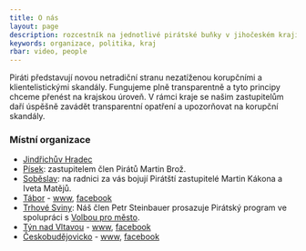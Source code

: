 ```yaml
---
title: O nás
layout: page
description: rozcestník na jednotlivé pirátské buňky v jihočeském kraji
keywords: organizace, politika, kraj
rbar: video, people
---
```



Piráti představují novou netradiční stranu nezatíženou korupčními a klientelistickými skandály.
Fungujeme plně transparentně a tyto principy chceme přenést na krajskou úroveň.
V rámci kraje se našim zastupitelům daří úspěšně zavádět transparentní opatření a upozorňovat na korupční skandály.

### Místní organizace

- [Jindřichův Hradec](http://otevrenyhradec.cz/)
- [Písek](http://www.piratipisecko.cz/): zastupitelem člen Pirátů Martin Brož.
- [Soběslav](http://pirati.sobeslav.cz/): na radnici za vás bojují Pirátští zastupitelé Martin Kákona a Iveta Matějů.
- [Tábor](http://tabor.pirati.cz) - [www](http://tabor.pirati.cz), [facebook](https://www.facebook.com/piratitabor)
- [Trhové Sviny](http://volbats.cz/): Náš člen Petr Steinbauer prosazuje Pirátský program ve spolupráci s [Volbou pro město](http://volbats.cz/).
- [Týn nad Vltavou](https://tyn.pirati.cz/) - [www](https://tyn.pirati.cz/), [facebook](https://www.facebook.com/PiratiTyn/)
- [Českobudějovicko](https://cb.pirati.cz/) - [www](https://cb.pirati.cz/), [facebook](https://www.facebook.com/PiratiCB/)
